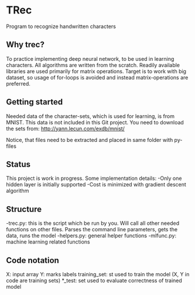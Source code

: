 # TRec
Program to recognize handwritten characters

## Why trec?
To practice implementing deep neural network, to be used in learning characters.
All algorithms are written from the scratch. Readily available libraries are
used primarily for matrix operations. Target is to work with big dataset, so
usage of for-loops is avoided and instead matrix-operations are preferred.

## Getting started
Needed data of the character-sets, which is used for learning, is from MNIST.
This data is not included in this Git project. You need to download the sets from:
http://yann.lecun.com/exdb/mnist/

Notice, that files need to be extracted and placed in same folder with py-files

## Status
This project is work in progress. Some implementation details:
-Only one hidden layer is initially supported
-Cost is minimized with gradient descent algorithm

## Structure
-trec.py: this is the script which be run by you. Will call all other needed functions on other files. 
Parses the command line parameters, gets the data, runs the model
-helpers.py: general helper functions
-mlfunc.py: machine learning related functions

## Code notation
X: input array
Y: marks labels
training_set: st used to train the model (X, Y in code are training sets)
*_test: set used to evaluate correctness of trained model